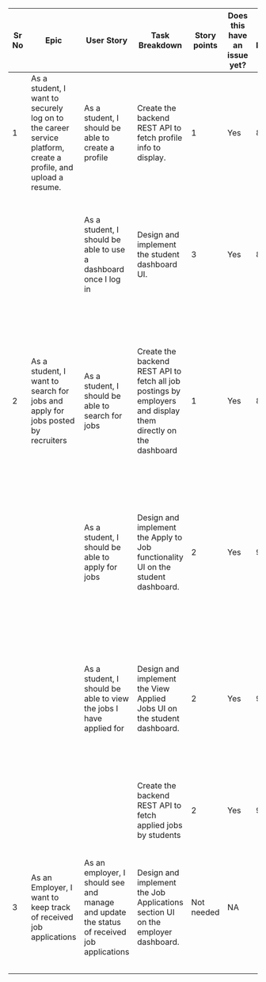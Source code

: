 | Sr No | Epic                                                                           | User Story                                                                                 | Task Breakdown                                                                             | Story points | Does this have an issue yet? | Issue Number | Risk                                                                                                                                                    | Impact & Probability                       | Countermeasure                                                                                                                                                             |
|-------|-------------------------------------------------------------------------------|-----------------------------------------------------------------------------------------------|-----------------------------------------------------------------------------------------------|--------------|-----------------------------|--------------|---------------------------------------------------------------------------------------------------------------------------------------------------------|------------------------------------------|----------------------------------------------------------------------------------------------------------------------------------------------------------------------------|
| 1     | As a student, I want to securely log on to the career service platform, create a profile, and upload a resume. | As a student, I should be able to create a profile  | Create the backend REST API to fetch profile info to display.                         | 1            | Yes                         | 83           | There is a risk that the profile creation process for students may inadvertently expose sensitive information or compromise their privacy. | Medium Impact and Medium Probability.      | Data encryption, minimal data collection, privacy policy, and consent regulations                                                                                         |
|       |                                                                               | As a student, I should be able to use a dashboard once I log in                    | Design and implement the student dashboard UI.                                           | 3            | Yes                         | 84           | There is a risk that the dashboard provided to students after logging in may have usability issues or experience performance problems.       | Medium Impact, low to medium probability | Making the UI very intuitive for the user, responsive and minimal design with no distractions.                                                                            |
| 2     | As a student, I want to search for jobs and apply for jobs posted by recruiters  | As a student, I should be able to search for jobs                                       | Create the backend REST API to fetch all job postings by employers and display them directly on the dashboard | 1            | Yes                         | 85           | There is a risk that the job search functionality may not meet the expectations of students or provide display relevant results, potentially leading to dissatisfaction and reduced usability. | Impact is High, Probability is low to medium | Introduction of search through keywords, data learning to display relevant jobs only as per student’s preferences.                                                        |
|       |                                                                               | As a student, I should be able to apply for jobs                                       | Design and implement the Apply to Job functionality UI on the student dashboard.         | 2            | Yes                         | 90           | There is a risk that the students apply action does not make changes in the underlying database and does not get the application submit.        | Impact is high, probability is low       | Through API testing along with database checking.                                                                                                                           |
|       |                                                                               | As a student, I should be able to view the jobs I have applied for                  | Design and implement the View Applied Jobs UI on the student dashboard.                   | 2            | Yes                         | 93           | There is a risk that the job application tracking feature may not work as intended or fail to provide students with clear visibility into the jobs they have applied for, leading to confusion and frustration. | Medium impact and low to medium probability | User-friendly dashboard, along with Real-time updates for the student to make sure that their application status is visible all the time. The entire process has to be made transparent. |
|       |                                                                               |                          |Create the backend REST API to fetch applied jobs by students                                                                                             | 2            | Yes                         | 94           |                                                                                                                                                             |                                          |                                                                                                                                                                            |
| 3     | As an Employer, I want to keep track of received job applications               | As an employer, I should see and manage and update the status of received job applications | Design and implement the Job Applications section UI on the employer dashboard.         | Not needed   | NA                          |              | There is a risk that the data in the database table has not been updated appropriately, and results are not fetched.                                | Impact is medium, probability is low      | Thorough API Testing to make sure that certain actions like ‘apply’ by student create changes in the underlying system’s state. Debugging and maintenance regularly recommended. |

